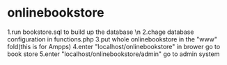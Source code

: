 # onlinebookstore
1.run bookstore.sql to build up the database \n
2.chage database configuration in functions.php
3.put whole onlinebookstore in the "www" fold(this is for Ampps)
4.enter "localhost/onlinebookstore" in brower go to book store
5.enter "localhost/onlinebookstore/admin" go to admin system

